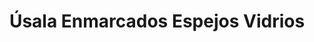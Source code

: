 ---
title: "Úsala Enmarcados Espejos Vidrios"
url: /ycua-sati/usala-enmarcados-espejos-vidrios/
shop: Rahmen
---